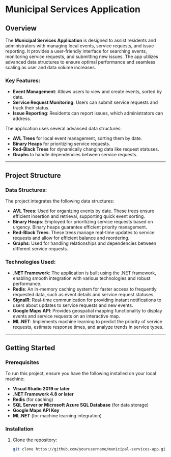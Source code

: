 # Municipal Services Application

## Overview
The **Municipal Services Application** is designed to assist residents and administrators with managing local events, service requests, and issue reporting. It provides a user-friendly interface for searching events, monitoring service requests, and submitting new issues. The app utilizes advanced data structures to ensure optimal performance and seamless scaling as user and data volume increases.

### Key Features:
- **Event Management**: Allows users to view and create events, sorted by date.
- **Service Request Monitoring**: Users can submit service requests and track their status.
- **Issue Reporting**: Residents can report issues, which administrators can address.
  
The application uses several advanced data structures:
- **AVL Trees** for local event management, sorting them by date.
- **Binary Heaps** for prioritizing service requests.
- **Red-Black Trees** for dynamically changing data like request statuses.
- **Graphs** to handle dependencies between service requests.

---

## Project Structure

### Data Structures:
The project integrates the following data structures:
- **AVL Trees**: Used for organizing events by date. These trees ensure efficient insertion and retrieval, supporting quick event sorting.
- **Binary Heaps**: Employed for prioritizing service requests based on urgency. Binary heaps guarantee efficient priority management.
- **Red-Black Trees**: These trees manage real-time updates to service requests and allow for efficient balance and reordering.
- **Graphs**: Used for handling relationships and dependencies between different service requests.

### Technologies Used:
- **.NET Framework**: The application is built using the .NET framework, enabling smooth integration with various technologies and robust performance.
- **Redis**: An in-memory caching system for faster access to frequently requested data, such as event details and service request statuses.
- **SignalR**: Real-time communication for providing instant notifications to users about updates to service requests and new events.
- **Google Maps API**: Provides geospatial mapping functionality to display events and service requests on an interactive map.
- **ML.NET**: Implements machine learning to predict the priority of service requests, estimate response times, and analyze trends in service types.

---

## Getting Started

### Prerequisites
To run this project, ensure you have the following installed on your local machine:
- **Visual Studio 2019 or later**
- **.NET Framework 4.8 or later**
- **Redis** (for caching)
- **SQL Server or Microsoft Azure SQL Database** (for data storage)
- **Google Maps API Key**
- **ML.NET** (for machine learning integration)

### Installation
1. Clone the repository:
   ```bash
   git clone https://github.com/yourusername/municipal-services-app.git
